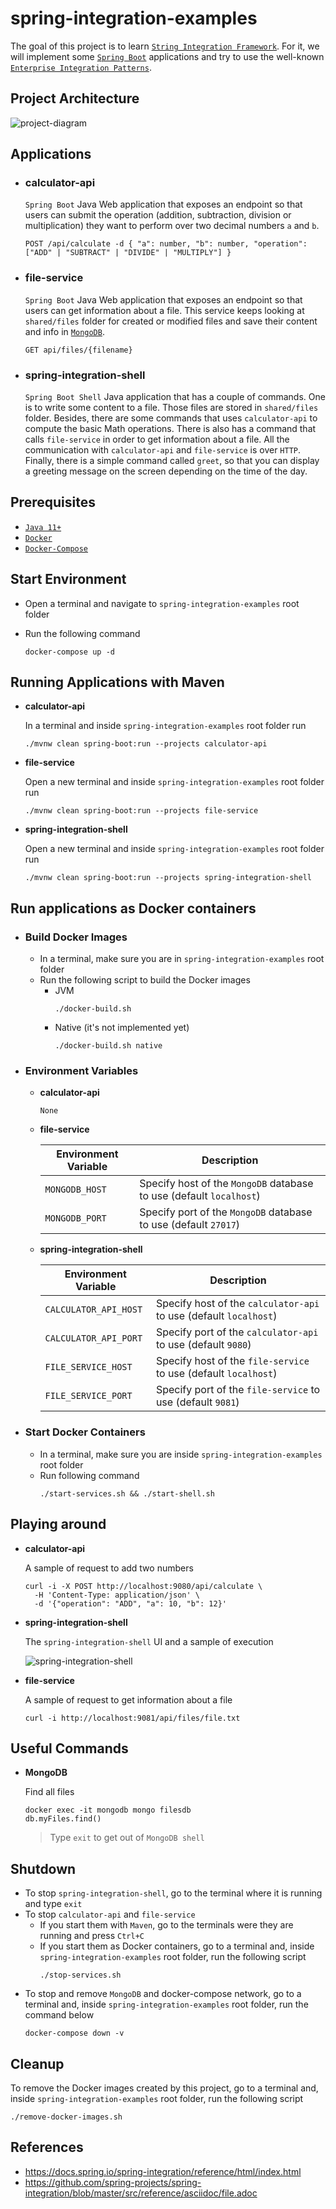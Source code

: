 # spring-integration-examples

The goal of this project is to learn [`String Integration Framework`](https://docs.spring.io/spring-integration/reference/html/index.html). For it, we will implement some [`Spring Boot`](https://docs.spring.io/spring-boot/docs/current/reference/htmlsingle/) applications and try to use the well-known [`Enterprise Integration Patterns`](https://www.enterpriseintegrationpatterns.com/patterns/messaging/toc.html). 

## Project Architecture

![project-diagram](documentation/project-diagram.png)

## Applications

- ### calculator-api

  `Spring Boot` Java Web application that exposes an endpoint so that users can submit the operation (addition, subtraction, division or multiplication) they want to perform over two decimal numbers `a` and `b`.
  
  ```
  POST /api/calculate -d { "a": number, "b": number, "operation": ["ADD" | "SUBTRACT" | "DIVIDE" | "MULTIPLY"] }
  ```
  
- ### file-service

  `Spring Boot` Java Web application that exposes an endpoint so that users can get information about a file. This service keeps looking at `shared/files` folder for created or modified files and save their content and info in [`MongoDB`](https://www.mongodb.com/).
  
  ```
  GET api/files/{filename}
  ```

- ### spring-integration-shell

  `Spring Boot Shell` Java application that has a couple of commands. One is to write some content to a file. Those files are stored in `shared/files` folder. Besides, there are some commands that uses `calculator-api` to compute the basic Math operations. There is also has a command that calls `file-service` in order to get information about a file. All the communication with `calculator-api` and `file-service` is over `HTTP`. Finally, there is a simple command called `greet`, so that you can display a greeting message on the screen depending on the time of the day.

## Prerequisites

- [`Java 11+`](https://www.oracle.com/java/technologies/downloads/#java11)
- [`Docker`](https://www.docker.com/)
- [`Docker-Compose`](https://docs.docker.com/compose/install/)

## Start Environment

- Open a terminal and navigate to `spring-integration-examples` root folder

- Run the following command
  ```
  docker-compose up -d
  ```

## Running Applications with Maven

- **calculator-api**

  In a terminal and inside `spring-integration-examples` root folder run
  ```
  ./mvnw clean spring-boot:run --projects calculator-api
  ```

- **file-service**

  Open a new terminal and inside `spring-integration-examples` root folder run
  ```
  ./mvnw clean spring-boot:run --projects file-service
  ```

- **spring-integration-shell**

  Open a new terminal and inside `spring-integration-examples` root folder run
  ```
  ./mvnw clean spring-boot:run --projects spring-integration-shell
  ```

## Run applications as Docker containers

- ### Build Docker Images

  - In a terminal, make sure you are in `spring-integration-examples` root folder
  - Run the following script to build the Docker images
    - JVM
      ```
      ./docker-build.sh
      ```
    - Native (it's not implemented yet)
      ```
      ./docker-build.sh native
      ```

- ### Environment Variables

  - **calculator-api**

    `None`

  - **file-service**

    | Environment Variable | Description                                                         |
    | -------------------- | ------------------------------------------------------------------- |
    | `MONGODB_HOST`       | Specify host of the `MongoDB` database to use (default `localhost`) |
    | `MONGODB_PORT `      | Specify port of the `MongoDB` database to use (default `27017`)     |

  - **spring-integration-shell**

    | Environment Variable  | Description                                                       |
    | --------------------- | ----------------------------------------------------------------- |
    | `CALCULATOR_API_HOST` | Specify host of the `calculator-api` to use (default `localhost`) |
    | `CALCULATOR_API_PORT` | Specify port of the `calculator-api` to use (default `9080`)      |
    | `FILE_SERVICE_HOST`   | Specify host of the `file-service` to use (default `localhost`)   |
    | `FILE_SERVICE_PORT`   | Specify port of the `file-service` to use (default `9081`)        |

- ### Start Docker Containers

  - In a terminal, make sure you are inside `spring-integration-examples` root folder
  - Run following command
    ```
    ./start-services.sh && ./start-shell.sh
    ```

## Playing around

- **calculator-api**

  A sample of request to add two numbers
  ```
  curl -i -X POST http://localhost:9080/api/calculate \
    -H 'Content-Type: application/json' \
    -d '{"operation": "ADD", "a": 10, "b": 12}'
  ```

- **spring-integration-shell**

  The `spring-integration-shell` UI and a sample of execution

  ![spring-integration-shell](documentation/spring-integration-shell.png)

- **file-service**

  A sample of request to get information about a file
  ```
  curl -i http://localhost:9081/api/files/file.txt
  ```

## Useful Commands

- **MongoDB**

  Find all files
  ```
  docker exec -it mongodb mongo filesdb
  db.myFiles.find()
  ```
  > Type `exit` to get out of `MongoDB shell`

## Shutdown

- To stop `spring-integration-shell`, go to the terminal where it is running and type `exit`
- To stop `calculator-api` and `file-service`
  - If you start them with `Maven`, go to the terminals were they are running and press `Ctrl+C`
  - If you start them as Docker containers, go to a terminal and, inside `spring-integration-examples` root folder, run the following script
    ```
    ./stop-services.sh
    ```
- To stop and remove `MongoDB` and docker-compose network, go to a terminal and, inside `spring-integration-examples` root folder, run the command below
  ```
  docker-compose down -v
  ```

## Cleanup

To remove the Docker images created by this project, go to a terminal and, inside `spring-integration-examples` root folder, run the following script
```
./remove-docker-images.sh
```

## References

- https://docs.spring.io/spring-integration/reference/html/index.html
- https://github.com/spring-projects/spring-integration/blob/master/src/reference/asciidoc/file.adoc
